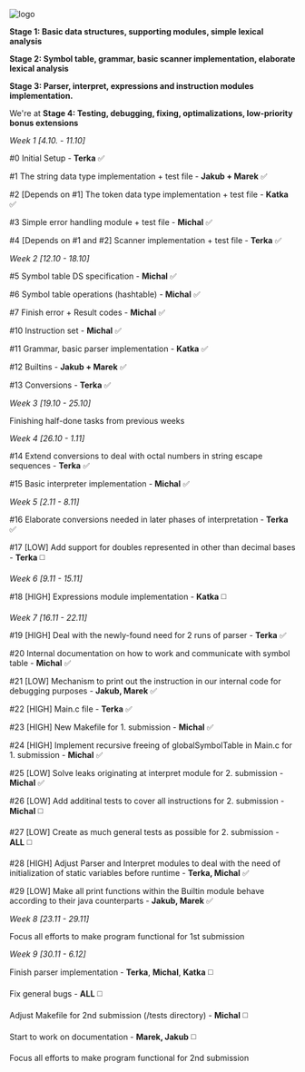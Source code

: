 ![logo](http://i.imgur.com/mrVumMH.png)

 **Stage 1: Basic data structures, supporting modules, simple lexical analysis**

 **Stage 2: Symbol table, grammar, basic scanner implementation, elaborate lexical analysis**

 **Stage 3: Parser, interpret, expressions and instruction modules implementation.**
 
 We're at **Stage 4: Testing, debugging, fixing, optimalizations, low-priority bonus extensions**

_Week 1 [4.10. - 11.10]_
  
   #0 Initial Setup - **Terka** :white_check_mark:
  
   #1 The string data type implementation + test file - **Jakub + Marek** :white_check_mark:
  
   #2 [Depends on #1] The token data type implementation + test file - **Katka** :white_check_mark:
  
   #3 Simple error handling module + test file - **Michal** :white_check_mark:
  
   #4 [Depends on #1 and #2] Scanner implementation + test file - **Terka** :white_check_mark:
   
_Week 2 [12.10 - 18.10]_
  
  #5 Symbol table DS specification - **Michal** :white_check_mark:
  
  #6 Symbol table operations (hashtable) - **Michal** :white_check_mark:
  
  #7 Finish error + Result codes - **Michal** :white_check_mark:
  
  #10 Instruction set - **Michal** :white_check_mark:
  
  #11 Grammar, basic parser implementation - **Katka** :white_check_mark:
  
  #12 Builtins - **Jakub + Marek** :white_check_mark:
  
  #13 Conversions - **Terka** :white_check_mark:
  
_Week 3 [19.10 - 25.10]_

  Finishing half-done tasks from previous weeks

_Week 4 [26.10 - 1.11]_

  #14 Extend conversions to deal with octal numbers in string escape sequences - **Terka** :white_check_mark:
  
  #15 Basic interpreter implementation - **Michal** :white_check_mark:

_Week 5 [2.11 - 8.11]_

  #16 Elaborate conversions needed in later phases of interpretation - **Terka** :white_check_mark:
  
  #17 [LOW] Add support for doubles represented in other than decimal bases - **Terka** :white_medium_square:
  
_Week 6 [9.11 - 15.11]_
  
  #18 [HIGH] Expressions module implementation - **Katka** :white_medium_square:
  
_Week 7 [16.11 - 22.11]_
  
  #19 [HIGH] Deal with the newly-found need for 2 runs of parser - **Terka** :white_check_mark:
  
  #20 Internal documentation on how to work and communicate with symbol table - **Michal** :white_check_mark:
  
  #21 [LOW] Mechanism to print out the instruction in our internal code for debugging purposes - **Jakub, Marek** :white_check_mark:

  #22 [HIGH] Main.c file - **Terka** :white_check_mark:
  
  #23 [HIGH] New Makefile for 1. submission - **Michal** :white_check_mark:
  
  #24 [HIGH] Implement recursive freeing of globalSymbolTable in Main.c for 1. submission - **Michal** :white_check_mark:
  
  #25 [LOW] Solve leaks originating at interpret module for 2. submission - **Michal** :white_check_mark:
  
  #26 [LOW] Add additinal tests to cover all instructions for 2. submission - **Michal** :white_medium_square:
  
  #27 [LOW] Create as much general tests as possible for 2. submission - **ALL** :white_medium_square:
  
  #28 [HIGH] Adjust Parser and Interpret modules to deal with the need of initialization of static variables before runtime - **Terka, Michal** :white_check_mark:
  
  #29 [LOW] Make all print functions within the Builtin module behave according to their java counterparts - **Jakub, Marek** :white_check_mark:
  
_Week 8 [23.11 - 29.11]_

  Focus all efforts to make program functional for 1st submission

_Week 9 [30.11 - 6.12]_

  Finish parser implementation - **Terka**, **Michal**, **Katka** :white_medium_square:

  Fix general bugs - **ALL** :white_medium_square:
  
  Adjust Makefile for 2nd submission (/tests directory) - **Michal** :white_medium_square:
  
  Start to work on documentation - **Marek, Jakub** :white_medium_square:
  
  Focus all efforts to make program functional for 2nd submission
  
